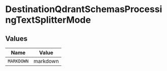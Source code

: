 # DestinationQdrantSchemasProcessingTextSplitterMode


## Values

| Name       | Value      |
| ---------- | ---------- |
| `MARKDOWN` | markdown   |